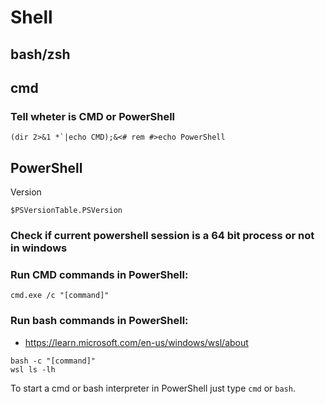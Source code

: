 # Shell





## bash/zsh








## cmd

### Tell wheter is CMD or PowerShell
```
(dir 2>&1 *`|echo CMD);&<# rem #>echo PowerShell
```











## PowerShell

Version
```
$PSVersionTable.PSVersion
```

### Check if current powershell session is a 64 bit process or not in windows
[system.environment]::Is64BitProcess


### Run CMD commands in PowerShell:
```
cmd.exe /c "[command]"
```


### Run bash commands in PowerShell:

- <https://learn.microsoft.com/en-us/windows/wsl/about>

```
bash -c "[command]"
wsl ls -lh
```


To start a cmd or bash interpreter in PowerShell just type `cmd` or `bash`.
